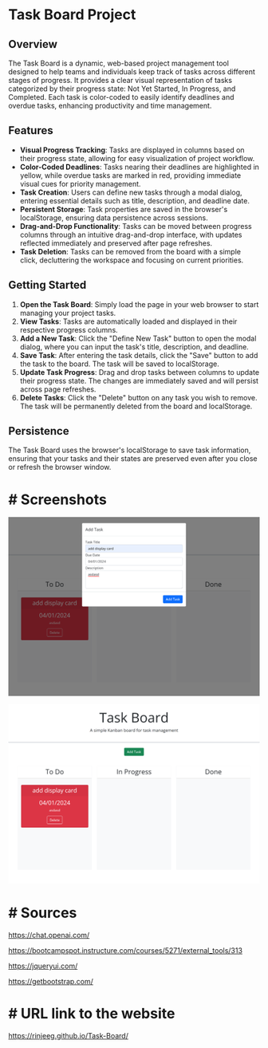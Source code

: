 # Task Board Project

## Overview

The Task Board is a dynamic, web-based project management tool designed to help teams and individuals keep track of tasks across different stages of progress. It provides a clear visual representation of tasks categorized by their progress state: Not Yet Started, In Progress, and Completed. Each task is color-coded to easily identify deadlines and overdue tasks, enhancing productivity and time management.

## Features

- **Visual Progress Tracking**: Tasks are displayed in columns based on their progress state, allowing for easy visualization of project workflow.
- **Color-Coded Deadlines**: Tasks nearing their deadlines are highlighted in yellow, while overdue tasks are marked in red, providing immediate visual cues for priority management.
- **Task Creation**: Users can define new tasks through a modal dialog, entering essential details such as title, description, and deadline date.
- **Persistent Storage**: Task properties are saved in the browser's localStorage, ensuring data persistence across sessions.
- **Drag-and-Drop Functionality**: Tasks can be moved between progress columns through an intuitive drag-and-drop interface, with updates reflected immediately and preserved after page refreshes.
- **Task Deletion**: Tasks can be removed from the board with a simple click, decluttering the workspace and focusing on current priorities.

## Getting Started

1. **Open the Task Board**: Simply load the page in your web browser to start managing your project tasks.
2. **View Tasks**: Tasks are automatically loaded and displayed in their respective progress columns.
3. **Add a New Task**: Click the "Define New Task" button to open the modal dialog, where you can input the task's title, description, and deadline.
4. **Save Task**: After entering the task details, click the "Save" button to add the task to the board. The task will be saved to localStorage.
5. **Update Task Progress**: Drag and drop tasks between columns to update their progress state. The changes are immediately saved and will persist across page refreshes.
6. **Delete Tasks**: Click the "Delete" button on any task you wish to remove. The task will be permanently deleted from the board and localStorage.

## Persistence

The Task Board uses the browser's localStorage to save task information, ensuring that your tasks and their states are preserved even after you close or refresh the browser window.

# # Screenshots

![alt text](<_C__Users_rinji_bootcamp_challenges_05-Task-Board_musical-happiness_index.html (1).png>)

![alt text](_C__Users_rinji_bootcamp_challenges_05-Task-Board_musical-happiness_index.html.png)

# # Sources

https://chat.openai.com/

https://bootcampspot.instructure.com/courses/5271/external_tools/313

https://jqueryui.com/

https://getbootstrap.com/

# # URL link to the website

https://rinjeeg.github.io/Task-Board/